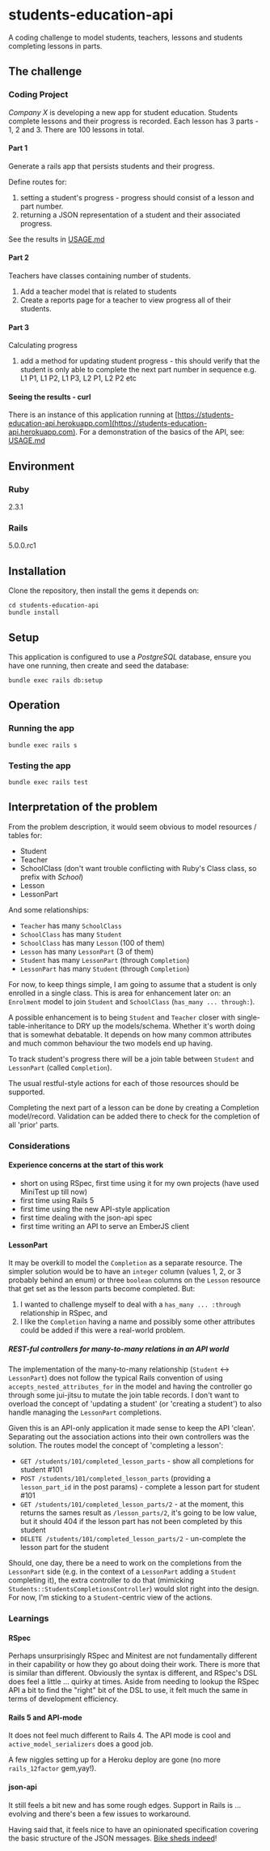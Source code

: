# students-education-api

A coding challenge to model students, teachers, lessons and students completing lessons in parts.

## The challenge

### Coding Project

_Company X_ is developing a new app for student education. Students complete lessons and their progress is recorded.
Each lesson has 3 parts - 1, 2 and 3. There are 100 lessons in total.

#### Part 1

Generate a rails app that persists students and their progress.

Define routes for:

1.  setting a student's progress - progress should consist of a lesson and part number.
2.  returning a JSON representation of a student and their associated progress.

See the results in [USAGE.md](USAGE.md#part-1)

#### Part 2

Teachers have classes containing number of students.

1.  Add a teacher model that is related to students
2.  Create a reports page for a teacher to view progress all of their students.

#### Part 3

Calculating progress

1. add a method for updating student progress - this should verify that the student is only able to complete the next
   part number in sequence e.g.
   L1 P1, L1 P2, L1 P3, L2 P1, L2 P2 etc

#### Seeing the results - curl

There is an instance of this application running at
[https://students-education-api.herokuapp.com](https://students-education-api.herokuapp.com).
For a demonstration of the basics of the API, see: [USAGE.md](USAGE.md)

## Environment

### Ruby

2.3.1

### Rails

5.0.0.rc1

## Installation

Clone the repository, then install the gems it depends on:

    cd students-education-api
    bundle install

## Setup

This application is configured to use a _PostgreSQL_ database, ensure you have one running, then create and seed the
database:

    bundle exec rails db:setup

## Operation

### Running the app

    bundle exec rails s

### Testing the app

    bundle exec rails test

## Interpretation of the problem

From the problem description, it would seem obvious to model resources / tables for:
* Student
* Teacher
* SchoolClass (don't want trouble conflicting with Ruby's Class class, so prefix with _School_)
* Lesson
* LessonPart

And some relationships:
* `Teacher` has many `SchoolClass`
* `SchoolClass` has many `Student`
* `SchoolClass` has many `Lesson` (100 of them)
* `Lesson` has many `LessonPart` (3 of them)
* `Student` has many `LessonPart` (through `Completion`)
* `LessonPart` has many `Student` (through `Completion`)

For now, to keep things simple, I am going to assume that a student is only enrolled in a single class. This is area
for enhancement later on: an `Enrolment` model to join `Student` and `SchoolClass` (`has_many ... through:`).

A possible enhancement is to being `Student` and `Teacher` closer with single-table-inheritance to DRY up the
models/schema. Whether it's worth doing that is somewhat debatable. It depends on how many common attributes and
much common behaviour the two models end up having.

To track student's progress there will be a join table between `Student` and `LessonPart` (called
`Completion`).

The usual restful-style actions for each of those resources should be supported.

Completing the next part of a lesson can be done by creating a Completion model/record. Validation can be
added there to check for the completion of all 'prior' parts.

### Considerations

#### Experience concerns at the start of this work

* short on using RSpec, first time using it for my own projects (have used MiniTest up till now)
* first time using Rails 5
* first time using the new API-style application
* first time dealing with the json-api spec
* first time writing an API to serve an EmberJS client

#### LessonPart

It may be overkill to model the `Completion` as a separate resource. The simpler solution would be to have an `integer`
column (values 1, 2, or 3 probably behind an enum) or three `boolean` columns on the `Lesson` resource that get set
as the lesson parts become completed. But:

1. I wanted to challenge myself to deal with a `has_many ... :through` relationship in RSpec, and
2. I like the `Completion` having a name and possibly some other attributes could be added if this were a real-world
   problem.

##### REST-ful controllers for many-to-many relations in an API world

The implementation of the many-to-many relationship (`Student` <-> `LessonPart`) does not follow the typical Rails
convention of using `accepts_nested_attributes_for` in the model and having the controller go through some jui-jitsu
to mutate the join table records. I don't want to overload the concept of 'updating a student' (or 'creating a
student') to also handle managing the `LessonPart` completions.

Given this is an API-only application it made sense to keep the API 'clean'. Separating out the association actions
into their own controllers was the solution. The routes model the concept of 'completing a lesson':

* `GET /students/101/completed_lesson_parts` - show all completions for student #101
* `POST /students/101/completed_lesson_parts` (providing a `lesson_part_id` in the post params) - complete a lesson
  part for student #101
* `GET /students/101/completed_lesson_parts/2` - at the moment, this returns the sames result as `/lesson_parts/2`,
  it's going to be low value, but it should 404 if the lesson part has not been completed by this student
* `DELETE /students/101/completed_lesson_parts/2` - un-complete the lesson part for the student

Should, one day, there be a need to work on the completions from the `LessonPart` side (e.g. in the context of a
`LessonPart` adding a `Student` completing it), the extra controller to do that (mimicking
`Students::StudentsCompletionsController`) would slot right into the design. For now, I'm sticking to a
`Student`-centric view of the actions.

### Learnings

#### RSpec

Perhaps unsurprisingly RSpec and Minitest are not fundamentally different in their capability or how they go about
doing their work. There is more that is similar than different. Obviously the syntax is different, and RSpec's DSL
does feel a little ... quirky at times. Aside from needing to lookup the RSpec API a bit to find the "right" bit of
the DSL to use, it felt much the same in terms of development efficiency.

#### Rails 5 and API-mode

It does not feel much different to Rails 4. The API mode is cool and `active_model_serializers` does a good job.

A few niggles setting up for a Heroku deploy are gone (no more `rails_12factor` gem,yay!).

#### json-api

It still feels a bit new and has some rough edges. Support in Rails is ... evolving and there's been a few issues to
workaround.

Having said that, it feels nice to have an opinionated specification covering the basic structure of the JSON
messages. [Bike sheds indeed](https://en.wikipedia.org/wiki/Law_of_triviality)!
